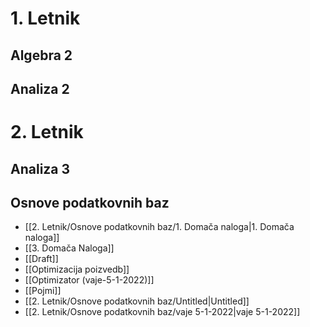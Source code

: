 # 1. Letnik
## Algebra 2
## Analiza 2
# 2. Letnik
## Analiza 3
## Osnove podatkovnih baz
- [[2. Letnik/Osnove podatkovnih baz/1. Domača naloga|1. Domača naloga]]
- [[3. Domača Naloga]]
- [[Draft]]
- [[Optimizacija poizvedb]]
- [[Optimizator (vaje-5-1-2022)]]
- [[Pojmi]]
- [[2. Letnik/Osnove podatkovnih baz/Untitled|Untitled]]
- [[2. Letnik/Osnove podatkovnih baz/vaje 5-1-2022|vaje 5-1-2022]]
